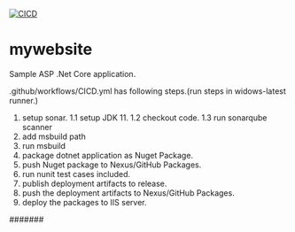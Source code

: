 [![CICD](https://github.com/tamilselvansellamuthu/mywebsite/actions/workflows/CICD.yml/badge.svg?branch=main)](https://github.com/tamilselvansellamuthu/mywebsite/actions/workflows/CICD.yml)
# mywebsite

Sample ASP .Net Core application.

.github/workflows/CICD.yml has following steps.(run steps in widows-latest runner.)

1) setup sonar.
  1.1 setup JDK 11.
  1.2 checkout code.
  1.3 run sonarqube scanner  
2) add msbuild path
3) run msbuild
4) package dotnet application as Nuget Package.
5) push Nuget package to Nexus/GitHub Packages.
6) run nunit test cases included.
7) publish deployment artifacts to release.
8) push the deployment artifacts to Nexus/GitHub Packages.
9) deploy the packages to IIS server.

#######
